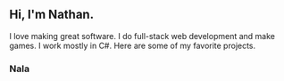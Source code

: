## Hi, I'm Nathan.
I love making great software. I do full-stack web development and make games. I work mostly in C#. Here are some of my favorite projects.

### Nala 
